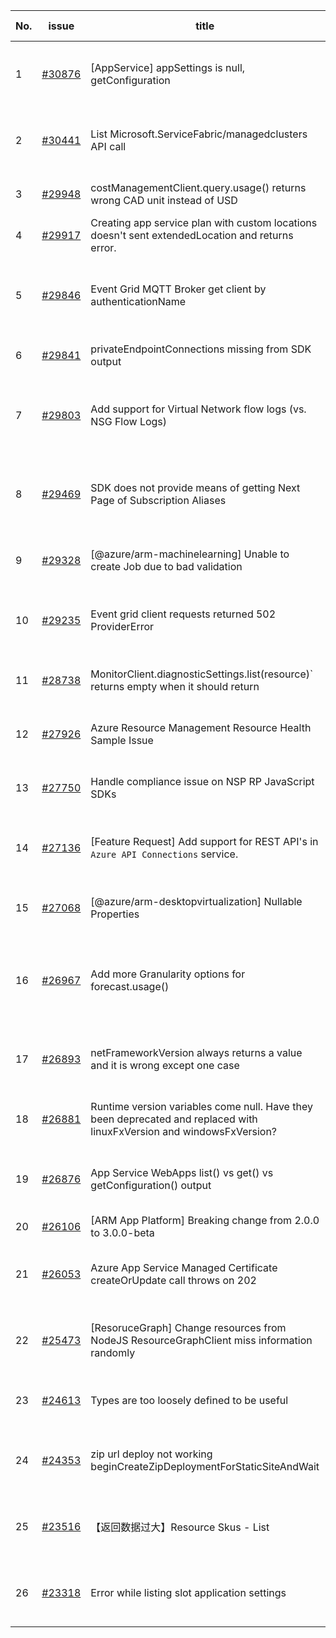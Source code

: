 | No. | issue | title | labels | assignees | bot advice | created date |
| ------ | ------ | ------ | ------ | ------ | ------ | :-----: |
|1|[#30876](https://github.com/Azure/azure-sdk-for-js/issues/30876)|[AppService] appSettings is null, getConfiguration|question, customer-reported, Mgmt, needs-author-feedback, no-recent-activity|kazrael2119, qiaozha||2024-08-23|
|2|[#30441](https://github.com/Azure/azure-sdk-for-js/issues/30441)|List Microsoft.ServiceFabric/managedclusters API call|question, customer-reported, Mgmt, Service Attention, Service Fabric, needs-team-attention|kazrael2119, qiaozha|new comment|2024-07-17|
|3|[#29948](https://github.com/Azure/azure-sdk-for-js/issues/29948)|costManagementClient.query.usage() returns wrong CAD unit instead of USD|question, customer-reported, Mgmt, needs-team-attention|kazrael2119, qiaozha|new comment|2024-06-07|
|4|[#29917](https://github.com/Azure/azure-sdk-for-js/issues/29917)|Creating app service plan with custom locations doesn't sent extendedLocation and returns error.|question, customer-reported, Mgmt, needs-team-attention|kazrael2119, qiaozha|new comment|2024-06-05|
|5|[#29846](https://github.com/Azure/azure-sdk-for-js/issues/29846)|Event Grid MQTT Broker get client by authenticationName|question, customer-reported, Mgmt, Service Attention, feature-request, Event Grid, needs-team-attention|kazrael2119, qiaozha||2024-05-29|
|6|[#29841](https://github.com/Azure/azure-sdk-for-js/issues/29841)|privateEndpointConnections missing from SDK output|question, customer-reported, Mgmt, needs-team-attention|kazrael2119, qiaozha||2024-05-29|
|7|[#29803](https://github.com/Azure/azure-sdk-for-js/issues/29803)|Add support for Virtual Network flow logs (vs. NSG Flow Logs)|question, customer-reported, Mgmt, Service Attention, Network - Network Watcher, needs-team-attention|kazrael2119, qiaozha|new comment|2024-05-24|
|8|[#29469](https://github.com/Azure/azure-sdk-for-js/issues/29469)|SDK does not provide means of getting Next Page of Subscription Aliases|question, customer-reported, Mgmt, Service Attention, Subscription, needs-team-attention, no-recent-activity|kazrael2119, qiaozha||2024-04-26|
|9|[#29328](https://github.com/Azure/azure-sdk-for-js/issues/29328)|[@azure/arm-machinelearning] Unable to create Job due to bad validation|question, customer-reported, Mgmt, Machine Learning, needs-team-attention|kazrael2119, qiaozha|new comment|2024-04-16|
|10|[#29235](https://github.com/Azure/azure-sdk-for-js/issues/29235)|Event grid client requests returned 502 ProviderError|question, customer-reported, Mgmt, Service Attention, Event Grid, needs-team-attention|kazrael2119, qiaozha||2024-04-09|
|11|[#28738](https://github.com/Azure/azure-sdk-for-js/issues/28738)|MonitorClient.diagnosticSettings.list(resource)` returns empty when it should return|question, customer-reported, Mgmt, Monitor, needs-team-attention|kazrael2119, josefree, qiaozha||2024-03-01|
|12|[#27926](https://github.com/Azure/azure-sdk-for-js/issues/27926)|Azure Resource Management Resource Health Sample Issue|Mgmt, Service Attention, Resource Health, test-manual-pass|kazrael2119, MaryGao||2023-11-29|
|13|[#27750](https://github.com/Azure/azure-sdk-for-js/issues/27750)|Handle compliance issue on NSP RP JavaScript SDKs|question, customer-reported, Mgmt, Event Hubs, needs-team-attention|kazrael2119, qiaozha|new comment|2023-11-10|
|14|[#27136](https://github.com/Azure/azure-sdk-for-js/issues/27136)|[Feature Request] Add support for REST API's in `Azure API Connections` service.|question, customer-reported, Mgmt, App Services, Service Attention, Logic App, needs-team-attention|kazrael2119, MaryGao||2023-09-15|
|15|[#27068](https://github.com/Azure/azure-sdk-for-js/issues/27068)|[@azure/arm-desktopvirtualization] Nullable Properties|question, customer-reported, Mgmt, Service Attention, ARM, needs-team-attention|kazrael2119, qiaozha|new comment|2023-09-11|
|16|[#26967](https://github.com/Azure/azure-sdk-for-js/issues/26967)|Add more Granularity options for forecast.usage()|question, customer-reported, Mgmt, Service Attention, feature-request, needs-team-attention, Cost Management - UsageDetailsAndExport|qiaozha||2023-08-29|
|17|[#26893](https://github.com/Azure/azure-sdk-for-js/issues/26893)|netFrameworkVersion always returns a value and it is wrong except one case|question, customer-reported, Mgmt, App Services, Service Attention, needs-team-attention|kazrael2119, qiaozha||2023-08-22|
|18|[#26881](https://github.com/Azure/azure-sdk-for-js/issues/26881)|Runtime version variables come null. Have they been deprecated and replaced with linuxFxVersion and windowsFxVersion?|question, customer-reported, Mgmt, App Services, needs-team-attention|qiaozha|new comment|2023-08-21|
|19|[#26876](https://github.com/Azure/azure-sdk-for-js/issues/26876)|App Service WebApps list() vs get() vs getConfiguration() output|question, customer-reported, Mgmt, App Services, Service Attention, needs-team-attention|qiaozha|new comment|2023-08-19|
|20|[#26106](https://github.com/Azure/azure-sdk-for-js/issues/26106)|[ARM App Platform] Breaking change from 2.0.0 to 3.0.0-beta|Mgmt, ARM - Managed Applications|kazrael2119, MaryGao||2023-06-06|
|21|[#26053](https://github.com/Azure/azure-sdk-for-js/issues/26053)|Azure App Service Managed Certificate createOrUpdate call throws on 202|question, customer-reported, Mgmt, App Services, Service Attention, needs-team-attention|kazrael2119, qiaozha|new comment|2023-05-31|
|22|[#25473](https://github.com/Azure/azure-sdk-for-js/issues/25473)|[ResoruceGraph] Change resources from NodeJS ResourceGraphClient miss information randomly|question, customer-reported, Mgmt, Service Attention, Resource Graph, needs-team-attention|qiaozha|new comment|2023-04-06|
|23|[#24613](https://github.com/Azure/azure-sdk-for-js/issues/24613)|Types are too loosely defined to be useful|customer-reported, Mgmt, feature-request, needs-team-attention, SecurityInsights|qiaozha||2023-01-30|
|24|[#24353](https://github.com/Azure/azure-sdk-for-js/issues/24353)|zip url deploy not working beginCreateZipDeploymentForStaticSiteAndWait|bug, customer-reported, Mgmt, App Services, Service Attention, needs-team-attention|qiaozha||2023-01-03|
|25|[#23516](https://github.com/Azure/azure-sdk-for-js/issues/23516)|【返回数据过大】Resource Skus - List|customer-reported, Mgmt, Service Attention, feature-request, ARM - Core, needs-team-attention|qiaozha|new comment|2022-10-14|
|26|[#23318](https://github.com/Azure/azure-sdk-for-js/issues/23318)|Error while listing slot application settings  |bug, customer-reported, Mgmt, App Services, Service Attention, needs-team-attention|qiaozha|new comment|2022-09-26|
